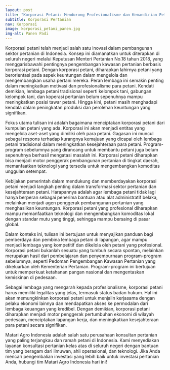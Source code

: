 ```yaml
---
layout: post
title: "Korporasi Petani: Mendorong Profesionalisme dan Kemandirian Petani Indonesia"
subtitle: Korporasi Pertanian
nav: Korporasi
image: korporasi_petani_panen.jpg
img-alt: Panen Padi
---
```


Korporasi petani telah menjadi salah satu inovasi dalam pembangunan sektor pertanian di Indonesia. Konsep ini diamanatkan untuk diterapkan di seluruh negeri melalui Keputusan Menteri Pertanian No.18 tahun 2018, yang menggarisbawahi pentingnya pengembangan kawasan pertanian berbasis korporasi petani. Dengan korporasi petani, diharapkan lahirnya petani yang berorientasi pada aspek keuntungan dalam mengelola dan mengembangkan usaha pertani mereka. Peran lembaga ini semakin penting dalam meningkatkan motivasi dan profesionalisme para petani. Kendati demikian, lembaga petani tradisional seperti kelompok tani, gabungan kelompok tani, dan koperasi pertanian belum sepenuhnya mampu meningkatkan posisi tawar petani. Hingga kini, petani masih menghadapi kendala dalam peningkatan produksi dan perolehan keuntungan yang signifikan.

Fokus utama tulisan ini adalah bagaimana menciptakan korporasi petani dari kumpulan petani yang ada. Korporasi ini akan menjadi entitas yang mengelola aset-aset yang dimiliki oleh para petani. Gagasan ini muncul sebagai respons terhadap kurangnya kemajuan yang dicapai oleh lembaga petani tradisional dalam meningkatkan kesejahteraan para petani. Program-program sebelumnya yang dirancang untuk membantu petani juga belum sepenuhnya berhasil mengatasi masalah ini. Korporasi petani diharapkan bisa menjadi motor penggerak pembangunan pertanian di tingkat daerah, memanfaatkan teknologi yang tersedia untuk mengembangkan komoditas unggulan setempat.

Kebijakan pemerintah dalam mendukung dan memberdayakan korporasi petani menjadi langkah penting dalam transformasi sektor pertanian dan kesejahteraan petani. Harapannya adalah agar lembaga petani tidak lagi hanya berperan sebagai penerima bantuan atau alat administratif belaka, melainkan menjadi agen penggerak pembangunan pertanian yang menghasilkan keuntungan. Korporasi petani yang profesional diharapkan mampu memanfaatkan teknologi dan mengembangkan komoditas lokal dengan standar mutu yang tinggi, sehingga mampu bersaing di pasar global.

Dalam konteks ini, tulisan ini bertujuan untuk menyajikan panduan bagi pemberdaya dan pembina lembaga petani di lapangan, agar mampu menjadi lembaga yang kompetitif dan dikelola oleh petani yang profesional. Korporasi petani bukanlah sesuatu yang tumbuh secara spontan, melainkan merupakan hasil dari pembelajaran dan penyempurnaan program-program sebelumnya, seperti Pedoman Pengembangan Kawasan Pertanian yang dikeluarkan oleh Kementerian Pertanian. Program-program ini bertujuan untuk memperkuat ketahanan pangan nasional dan mengentaskan kemiskinan di pedesaan.

Sebagai lembaga yang mengarah kepada profesionalisme, korporasi petani harus memiliki legalitas yang jelas, termasuk status badan hukum. Hal ini akan memungkinkan korporasi petani untuk menjalin kerjasama dengan pelaku ekonomi lainnya dan mendapatkan akses ke permodalan dari lembaga keuangan yang kredibel. Dengan demikian, korporasi petani diharapkan menjadi motor penggerak pertumbuhan ekonomi di wilayah pedesaan, menciptakan lapangan kerja, dan meningkatkan kesejahteraan para petani secara signifikan.

Matari Agro Indonesia adalah salah satu perusahaan konsultan pertanian yang paling terjangkau dan ramah petani di Indonesia. Kami menyediakan layanan konsultasi pertanian kelas atas di seluruh negeri dengan bantuan tim yang beragam dari ilmuwan, ahli operasional, dan teknologi. Jika Anda mencari pengembalian investasi yang lebih baik untuk investasi pertanian Anda, hubungi tim Matari Agro Indonesia hari ini!
